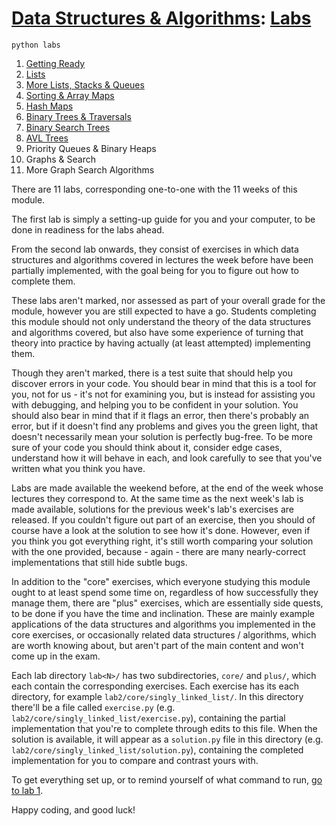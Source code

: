 # [Data Structures & Algorithms](https://github.com/bertie-wheen/dsa-2023-4/blob/trunk/README.md): [Labs](https://github.com/bertie-wheen/dsa-2023-4/blob/trunk/labs/README.md)
```shell
python labs
```

 1. [Getting Ready](https://github.com/bertie-wheen/dsa-2023-4/blob/trunk/labs/lab1/README.md)
 2. [Lists](https://github.com/bertie-wheen/dsa-2023-4/blob/trunk/labs/lab2/README.md)
 3. [More Lists, Stacks & Queues](https://github.com/bertie-wheen/dsa-2023-4/blob/trunk/labs/lab3/README.md)
 4. [Sorting & Array Maps](https://github.com/bertie-wheen/dsa-2023-4/blob/trunk/labs/lab4/README.md)
 5. [Hash Maps](https://github.com/bertie-wheen/dsa-2023-4/blob/trunk/labs/lab5/README.md)
 6. [Binary Trees & Traversals](https://github.com/bertie-wheen/dsa-2023-4/blob/trunk/labs/lab6/README.md)
 7. [Binary Search Trees](https://github.com/bertie-wheen/dsa-2023-4/blob/trunk/labs/lab7/README.md)
 8. [AVL Trees](https://github.com/bertie-wheen/dsa-2023-4/blob/trunk/labs/lab8/README.md)
 9. Priority Queues & Binary Heaps
10. Graphs & Search
11. More Graph Search Algorithms

There are 11 labs, corresponding one-to-one with the 11 weeks of this module.

The first lab is simply a setting-up guide for you and your computer, to be done in readiness for the labs ahead.

From the second lab onwards, they consist of exercises in which data structures and algorithms covered in lectures the
week before have been partially implemented, with the goal being for you to figure out how to complete them.

These labs aren't marked, nor assessed as part of your overall grade for the module, however you are still expected to
have a go. Students completing this module should not only understand the theory of the data structures and algorithms
covered, but also have some experience of turning that theory into practice by having actually (at least attempted)
implementing them.

Though they aren't marked, there is a test suite that should help you discover errors in your code. You should bear in
mind that this is a tool for you, not for us - it's not for examining you, but is instead for assisting you with
debugging, and helping you to be confident in your solution. You should also bear in mind that if it flags an error,
then there's probably an error, but if it doesn't find any problems and gives you the green light, that doesn't
necessarily mean your solution is perfectly bug-free. To be more sure of your code you should think about it, consider
edge cases, understand how it will behave in each, and look carefully to see that you've written what you think you have.

Labs are made available the weekend before, at the end of the week whose lectures they correspond to. At the same time
as the next week's lab is made available, solutions for the previous week's lab's exercises are released. If you
couldn't figure out part of an exercise, then you should of course have a look at the solution to see how it's done.
However, even if you think you got everything right, it's still worth comparing your solution with the one provided,
because - again - there are many nearly-correct implementations that still hide subtle bugs.

In addition to the "core" exercises, which everyone studying this module ought to at least spend some time on,
regardless of how successfully they manage them, there are "plus" exercises, which are essentially side quests, to be
done if you have the time and inclination. These are mainly example applications of the data structures and algorithms
you implemented in the core exercises, or occasionally related data structures / algorithms, which are worth knowing
about, but aren't part of the main content and won't come up in the exam.

Each lab directory `lab<N>/` has two subdirectories, `core/` and `plus/`, which each contain the corresponding
exercises. Each exercise has its each directory, for example `lab2/core/singly_linked_list/`. In this directory there'll
be a file called `exercise.py` (e.g. `lab2/core/singly_linked_list/exercise.py`), containing the partial implementation
that you're to complete through edits to this file. When the solution is available, it will appear as a `solution.py`
file in this directory (e.g. `lab2/core/singly_linked_list/solution.py`), containing the completed implementation for
you to compare and contrast yours with.

To get everything set up, or to remind yourself of what command to run,
[go to lab 1](https://github.com/bertie-wheen/dsa-2023-4/blob/trunk/labs/lab1/README.md).

Happy coding, and good luck!
